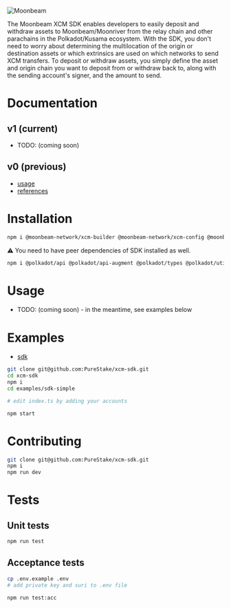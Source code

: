 ![Moonbeam](https://docs.moonbeam.network/images/builders/interoperability/xcm/sdk/xcm-sdk-banner.png)

The Moonbeam XCM SDK enables developers to easily deposit and withdraw assets to Moonbeam/Moonriver from the relay chain and other parachains in the Polkadot/Kusama ecosystem. With the SDK, you don't need to worry about determining the multilocation of the origin or destination assets or which extrinsics are used on which networks to send XCM transfers. To deposit or withdraw assets, you simply define the asset and origin chain you want to deposit from or withdraw back to, along with the sending account's signer, and the amount to send.

# Documentation

## v1 (current)

- TODO: (coming soon)

## v0 (previous)

- [usage](https://docs.moonbeam.network/builders/xcm/xcm-sdk/xcm-sdk/)
- [references](https://docs.moonbeam.network/builders/xcm/xcm-sdk/reference/)

# Installation

```bash
npm i @moonbeam-network/xcm-builder @moonbeam-network/xcm-config @moonbeam-network/xcm-types @moonbeam-network/xcm-utils @moonbeam-network/xcm-sdk
```

:warning: You need to have peer dependencies of SDK installed as well.

```bash
npm i @polkadot/api @polkadot/api-augment @polkadot/types @polkadot/util @polkadot/util-crypto @polkadot/apps-config ethers
```

# Usage

- TODO: (coming soon) - in the meantime, see examples below

# Examples

- [sdk](https://github.com/PureStake/xcm-sdk/blob/main/examples/sdk-simple)

```bash
git clone git@github.com:PureStake/xcm-sdk.git
cd xcm-sdk
npm i
cd examples/sdk-simple

# edit index.ts by adding your accounts

npm start
```

# Contributing

```bash
git clone git@github.com:PureStake/xcm-sdk.git
npm i
npm run dev
```

# Tests

## Unit tests

```bash
npm run test
```

## Acceptance tests

```bash
cp .env.example .env
# add private key and suri to .env file

npm run test:acc
```
